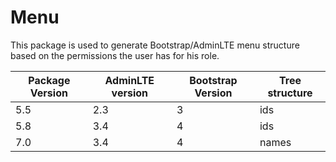 # Menu

This package is used to generate Bootstrap/AdminLTE menu structure based on the permissions the user has for his role.

| Package Version | AdminLTE version | Bootstrap Version | Tree structure |
| --------------- | ---------------- | ----------------- | -------------- |
| 5.5             | 2.3              | 3                 | ids            |
| 5.8             | 3.4              | 4                 | ids            |
| 7.0             | 3.4              | 4                 | names          |

